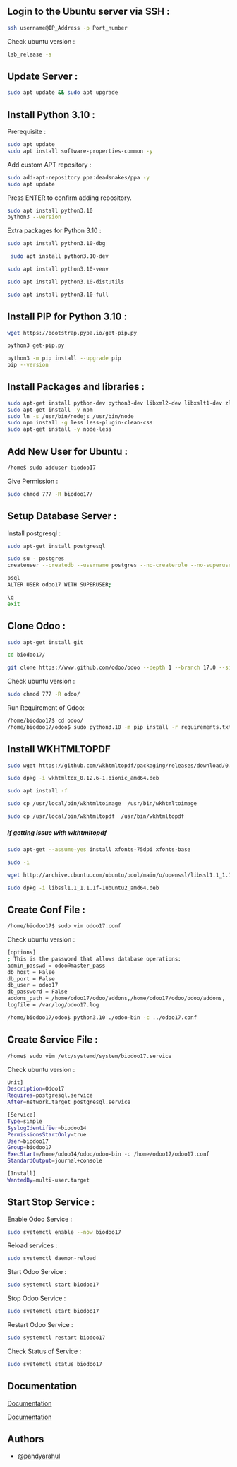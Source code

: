 
## Login to the Ubuntu server via SSH :

```bash
ssh username@IP_Address -p Port_number
```

Check ubuntu version :

```bash
lsb_release -a
```

## Update Server :

```bash
sudo apt update && sudo apt upgrade

```

## Install Python 3.10 :

Prerequisite :

```bash
sudo apt update
sudo apt install software-properties-common -y

```

Add custom APT repository :

```bash
sudo add-apt-repository ppa:deadsnakes/ppa -y
sudo apt update
```
Press ENTER to confirm adding repository.

```bash
sudo apt install python3.10
python3 --version
```

Extra packages for Python 3.10 :

```bash
sudo apt install python3.10-dbg
```

```bash
 sudo apt install python3.10-dev
```

```bash
sudo apt install python3.10-venv
```

```bash
sudo apt install python3.10-distutils
```

```bash
sudo apt install python3.10-full
```

## Install PIP for Python 3.10 :

```bash
wget https://bootstrap.pypa.io/get-pip.py
```

```bash
python3 get-pip.py
```

```bash
python3 -m pip install --upgrade pip
pip --version
```

## Install Packages and libraries :

```bash
sudo apt-get install python-dev python3-dev libxml2-dev libxslt1-dev zlib1g-dev libsasl2-dev libldap2-dev build-essential libssl-dev libffi-dev libmysqlclient-dev libjpeg-dev libpq-dev libjpeg8-dev liblcms2-dev libblas-dev libatlas-base-dev
sudo apt-get install -y npm
sudo ln -s /usr/bin/nodejs /usr/bin/node
sudo npm install -g less less-plugin-clean-css
sudo apt-get install -y node-less
```

## Add New User for Ubuntu :

```bash
/home$ sudo adduser biodoo17
```

Give Permission :

```bash
sudo chmod 777 -R biodoo17/
```
## Setup Database Server :


Install postgresql :

```bash
sudo apt-get install postgresql
```

```bash
sudo su - postgres
createuser --createdb --username postgres --no-createrole --no-superuser --pwprompt odoo17

```

```bash
psql
ALTER USER odoo17 WITH SUPERUSER;
```

```bash
\q
exit
```

## Clone Odoo :

```bash
sudo apt-get install git
```

```bash
cd biodoo17/

git clone https://www.github.com/odoo/odoo --depth 1 --branch 17.0 --single-branch
```

Check ubuntu version :

```bash
sudo chmod 777 -R odoo/
```

Run Requirement of Odoo:

```bash
/home/biodoo17$ cd odoo/
/home/biodoo17/odoo$ sudo python3.10 -m pip install -r requirements.txt
```

## Install WKHTMLTOPDF

```bash
sudo wget https://github.com/wkhtmltopdf/packaging/releases/download/0.12.6-1/wkhtmltox_0.12.6-1.bionic_amd64.deb
```

```bash
sudo dpkg -i wkhtmltox_0.12.6-1.bionic_amd64.deb
```

```bash
sudo apt install -f
```

```bash
sudo cp /usr/local/bin/wkhtmltoimage  /usr/bin/wkhtmltoimage
```

```bash
sudo cp /usr/local/bin/wkhtmltopdf  /usr/bin/wkhtmltopdf
```
##### If getting issue with wkhtmltopdf
```bash
sudo apt-get --assume-yes install xfonts-75dpi xfonts-base
```

```bash
sudo -i
```

```bash
wget http://archive.ubuntu.com/ubuntu/pool/main/o/openssl/libssl1.1_1.1.1f-1ubuntu2_amd64.deb
```
```bash
sudo dpkg -i libssl1.1_1.1.1f-1ubuntu2_amd64.deb
```
## Create Conf File :

```bash
/home/biodoo17$ sudo vim odoo17.conf
```

Check ubuntu version :

```bash
[options]
; This is the password that allows database operations:
admin_passwd = odoo@master_pass
db_host = False
db_port = False
db_user = odoo17
db_password = False
addons_path = /home/odoo17/odoo/addons,/home/odoo17/odoo/odoo/addons,
logfile = /var/log/odoo17.log
```

```bash
/home/biodoo17/odoo$ python3.10 ./odoo-bin -c ../odoo17.conf

```

## Create Service File :

```bash
/home$ sudo vim /etc/systemd/system/biodoo17.service
```

Check ubuntu version :

```bash
Unit]
Description=Odoo17
Requires=postgresql.service
After=network.target postgresql.service

[Service]
Type=simple
SyslogIdentifier=biodoo14
PermissionsStartOnly=true
User=biodoo17
Group=biodoo17
ExecStart=/home/odoo14/odoo/odoo-bin -c /home/odoo17/odoo17.conf
StandardOutput=journal+console

[Install]
WantedBy=multi-user.target
```

## Start Stop Service :

Enable Odoo Service :

```bash
sudo systemctl enable --now biodoo17
```

Reload services :

```bash
sudo systemctl daemon-reload
```

Start Odoo Service :

```bash
sudo systemctl start biodoo17
```

Stop Odoo Service :

```bash
sudo systemctl start biodoo17
```

Restart Odoo Service :

```bash
sudo systemctl restart biodoo17
```

Check Status of Service :

```bash
sudo systemctl status biodoo17
```

## Documentation

[Documentation](https://www.cybrosys.com/blog/how-to-install-odoo-17-on-ubuntu-20-04-lts-server)

[Documentation](https://linuxcapable.com/how-to-install-python-3-10-on-ubuntu-linux/)

## Authors

- [@pandyarahul](https://www.github.com/pandyarahul)

